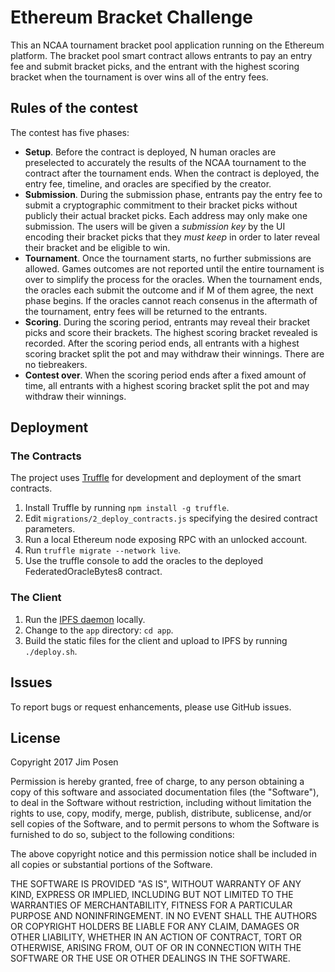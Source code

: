 # Ethereum Bracket Challenge

This an NCAA tournament bracket pool application running on the Ethereum platform. The bracket pool smart contract allows entrants to pay an entry fee and submit bracket picks, and the entrant with the highest scoring bracket when the tournament is over wins all of the entry fees.

## Rules of the contest

The contest has five phases:

- **Setup**. Before the contract is deployed, N human oracles are preselected to accurately the results of the NCAA tournament to the contract after the tournament ends. When the contract is deployed, the entry fee, timeline, and oracles are specified by the creator.
- **Submission**. During the submission phase, entrants pay the entry fee to submit a cryptographic commitment to their bracket picks without publicly their actual bracket picks. Each address may only make one submission. The users will be given a *submission key* by the UI encoding their bracket picks that they *must keep* in order to later reveal their bracket and be eligible to win.
- **Tournament**. Once the tournament starts, no further submissions are allowed. Games outcomes are not reported until the entire tournament is over to simplify the process for the oracles. When the tournament ends, the oracles each submit the outcome and if M of them agree, the next phase begins. If the oracles cannot reach consenus in the aftermath of the tournament, entry fees will be returned to the entrants.
- **Scoring**. During the scoring period, entrants may reveal their bracket picks and score their brackets. The highest scoring bracket revealed is recorded. After the scoring period ends, all entrants with a highest scoring bracket split the pot and may withdraw their winnings. There are no tiebreakers.
- **Contest over**. When the scoring period ends after a fixed amount of time, all entrants with a highest scoring bracket split the pot and may withdraw their winnings.

## Deployment

### The Contracts

The project uses [Truffle](http://truffleframework.com/) for development and deployment of the smart contracts.

1. Install Truffle by running `npm install -g truffle`.
2. Edit `migrations/2_deploy_contracts.js` specifying the desired contract parameters.
3. Run a local Ethereum node exposing RPC with an unlocked account.
4. Run `truffle migrate --network live`.
5. Use the truffle console to add the oracles to the deployed FederatedOracleBytes8 contract.

### The Client

1. Run the [IPFS daemon](https://ipfs.io/docs/getting-started/) locally.
2. Change to the `app` directory: `cd app`.
3. Build the static files for the client and upload to IPFS by running `./deploy.sh`.

## Issues

To report bugs or request enhancements, please use GitHub issues.

## License

Copyright 2017 Jim Posen

Permission is hereby granted, free of charge, to any person obtaining a copy of this software and associated documentation files (the "Software"), to deal in the Software without restriction, including without limitation the rights to use, copy, modify, merge, publish, distribute, sublicense, and/or sell copies of the Software, and to permit persons to whom the Software is furnished to do so, subject to the following conditions:

The above copyright notice and this permission notice shall be included in all copies or substantial portions of the Software.

THE SOFTWARE IS PROVIDED "AS IS", WITHOUT WARRANTY OF ANY KIND, EXPRESS OR IMPLIED, INCLUDING BUT NOT LIMITED TO THE WARRANTIES OF MERCHANTABILITY, FITNESS FOR A PARTICULAR PURPOSE AND NONINFRINGEMENT. IN NO EVENT SHALL THE AUTHORS OR COPYRIGHT HOLDERS BE LIABLE FOR ANY CLAIM, DAMAGES OR OTHER LIABILITY, WHETHER IN AN ACTION OF CONTRACT, TORT OR OTHERWISE, ARISING FROM, OUT OF OR IN CONNECTION WITH THE SOFTWARE OR THE USE OR OTHER DEALINGS IN THE SOFTWARE.
